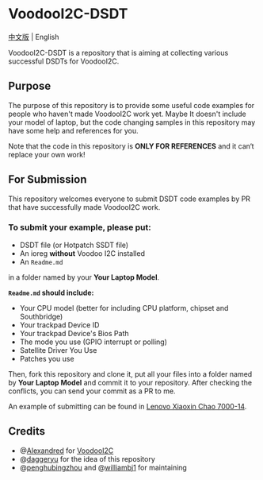 # VoodooI2C-DSDT

[中文版](https://github.com/penghubingzhou/VoodooI2C-DSDT/blob/master/README-CN.md) | English

VoodooI2C-DSDT is a repository that is aiming at collecting various successful DSDTs for VoodooI2C.

## Purpose

The purpose of this repository is to provide some useful code examples for people who haven't made VoodooI2C work yet. Maybe It doesn't include your model of laptop, but the code changing samples in this repository may have some help and references for you.

Note that the code in this repository is **ONLY FOR REFERENCES** and it can‘t replace your own work!

## For Submission

This repository welcomes everyone to submit  DSDT code examples by PR that have successfully made VoodooI2C work.

### To submit your example, please put:

- DSDT file (or Hotpatch SSDT file)
- An ioreg **without** Voodoo I2C installed
- An `Readme.md`

in a folder named by your **Your Laptop Model**.

**`Readme.md` should include:**

- Your CPU model (better for including CPU platform, chipset and Southbridge)
- Your trackpad Device ID
- Your trackpad Device's Bios Path
- The mode you use (GPIO interrupt or polling)
- Satellite Driver You Use
- Patches you use

Then, fork this repository and clone it, put all your files into a folder named by **Your Laptop Model** and commit it to your repository. After checking the conflicts, you can send your commit as a PR to me.

An example of submitting can be found in [Lenovo Xiaoxin Chao 7000-14](https://github.com/penghubingzhou/VoodooI2C-DSDT/tree/master/Lenovo%20Xiaoxin%20Chao%207000-14).

## Credits

- @[Alexandred](https://github.com/alexandred) for [VoodooI2C](https://github.com/alexandred/VoodooI2C)
- @[daggeryu](https://github.com/daggeryu) for the idea of this repository
- @[penghubingzhou](https://github.com/penghubingzhou) and @[williambj1](https://github.com/williambj1) for maintaining
